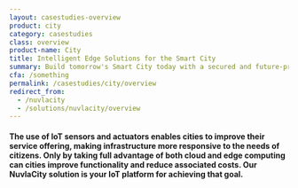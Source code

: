 ```yaml
---
layout: casestudies-overview
product: city
category: casestudies
class: overview
product-name: City
title: Intelligent Edge Solutions for the Smart City
summary: Build tomorrow's Smart City today with a secured and future-proof solution. Reduce operational costs, improve efficiency and enhance security.
cfa: /something
permalink: /casestudies/city/overview
redirect_from:
  - /nuvlacity
  - /solutions/nuvlacity/overview
---
```


<h4>The use of IoT sensors and actuators enables cities to improve their service offering, making infrastructure more responsive to the needs of citizens. Only by taking full advantage of both cloud and edge computing can cities improve functionality and reduce associated costs. Our NuvlaCity solution is your IoT platform for achieving that goal.</h4>
